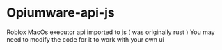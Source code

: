 # Opiumware-api-js
Roblox MacOs executor api imported to js ( was originally rust )
You may need to modify the code for it to work with your own ui
